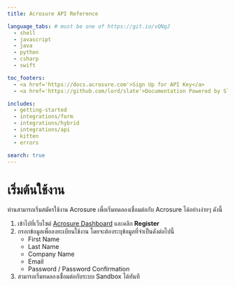 ```yaml
---
title: Acrosure API Reference

language_tabs: # must be one of https://git.io/vQNgJ
  - shell
  - javascript
  - java
  - python
  - csharp
  - swift

toc_footers:
  - <a href='https://docs.acrosure.com'>Sign Up for API Key</a>
  - <a href='https://github.com/lord/slate'>Documentation Powered by Slate</a>

includes:
  - getting-started
  - integrations/form
  - integrations/hybrid
  - integrations/api
  - kitten
  - errors

search: true
---
```


# เริ่มต้นใช้งาน

ท่านสามารถเริ่มสมัครใช้งาน Acrosure เพื่อเริ่มทดลองเชื่อมต่อกับ Acrosure ได้อย่างง่ายๆ ดังนี้

1.  เข้าไปที่เว็บไซต์ [Acrosure Dashboard](https://dashboard.acrosure.com) และคลิก **Register**
2.  กรอกข้อมูลเพื่อลงทะเบียนใช้งาน โดยจะต้องระบุข้อมูลที่จำเป็นดังต่อไปนี้
    - First Name
    - Last Name
    - Company Name
    - Email
    - Password / Password Confirmation
3.  สามารถเริ่มทดลองเชื่่อมต่อกับระบบ Sandbox ได้ทันที

